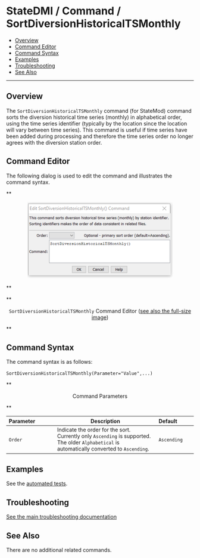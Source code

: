 # StateDMI / Command / SortDiversionHistoricalTSMonthly #

* [Overview](#overview)
* [Command Editor](#command-editor)
* [Command Syntax](#command-syntax)
* [Examples](#examples)
* [Troubleshooting](#troubleshooting)
* [See Also](#see-also)

-------------------------

## Overview ##

The `SortDiversionHistoricalTSMonthly` command (for StateMod)
command sorts the diversion historical time series (monthly) in alphabetical order,
using the time series identifier (typically by the location since the location will vary between time series).
This command is useful if time series have been added during processing and
therefore the time series order no longer agrees with the diversion station order.

## Command Editor ##

The following dialog is used to edit the command and illustrates the command syntax.

**<p style="text-align: center;">
![SortDiversionHistoricalTSMonthly command editor](SortDiversionHistoricalTSMonthly.png)
</p>**

**<p style="text-align: center;">
`SortDiversionHistoricalTSMonthly` Command Editor (<a href="../SortDiversionHistoricalTSMonthly.png">see also the full-size image</a>)
</p>**

## Command Syntax ##

The command syntax is as follows:

```text
SortDiversionHistoricalTSMonthly(Parameter="Value",...)
```
**<p style="text-align: center;">
Command Parameters
</p>**

| **Parameter**&nbsp;&nbsp;&nbsp;&nbsp;&nbsp;&nbsp;&nbsp;&nbsp;&nbsp;&nbsp;&nbsp;&nbsp; | **Description** | **Default**&nbsp;&nbsp;&nbsp;&nbsp;&nbsp;&nbsp;&nbsp;&nbsp;&nbsp;&nbsp; |
| --------------|-----------------|----------------- |
| `Order` | Indicate the order for the sort.  Currently only `Ascending` is supported.  The older `Alphabetical` is automatically converted to `Ascending`. | `Ascending` |

## Examples ##

See the [automated tests](https://github.com/OpenCDSS/cdss-app-statedmi-test/tree/master/test/regression/commands/SortDiversionHistoricalTSMonthly).

## Troubleshooting ##

[See the main troubleshooting documentation](../../troubleshooting/troubleshooting.md)

## See Also ##

There are no additional related commands.